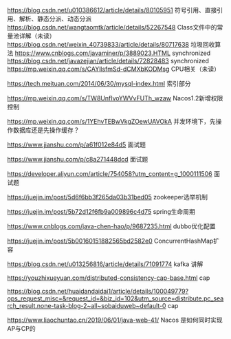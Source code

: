 https://blog.csdn.net/u010386612/article/details/80105951 符号引用、直接引用、解析、静态分派、动态分派  
https://blog.csdn.net/wangtaomtk/article/details/52267548 Class文件中的常量池详解（未读）
https://blog.csdn.net/weixin_40739833/article/details/80717638 垃圾回收算法
https://www.cnblogs.com/javaminer/p/3889023.HTML synchronized
https://blog.csdn.net/javazejian/article/details/72828483 synchronized
https://mp.weixin.qq.com/s/CAYllsfmSd-dCMXbKODMsg CPU相关（未读）


https://tech.meituan.com/2014/06/30/mysql-index.html 索引部分



https://mp.weixin.qq.com/s/TW8UnfIvoYWVvFUTh_wzaw Nacos1.2新增权限控制


https://mp.weixin.qq.com/s/1YEhvTEBwVkgZOewUAVOkA 并发环境下，先操作数据库还是先操作缓存？ 




https://www.jianshu.com/p/a61f012e84d5 面试题

https://www.jianshu.com/p/c8a271448dcd 面试题




https://developer.aliyun.com/article/754058?utm_content=g_1000111506 面试题





https://juejin.im/post/5d6f6bb3f265da03b31bed05 zookeeper选举机制


https://juejin.im/post/5b72d12f6fb9a009896c4d75  spring生命周期


https://www.cnblogs.com/java-chen-hao/p/9687235.html dubbo优化配置


https://juejin.im/post/5b00160151882565bd2582e0 ConcurrentHashMap扩容


https://blog.csdn.net/u013256816/article/details/71091774 kafka 讲解



https://youzhixueyuan.com/distributed-consistency-cap-base.html cap


https://blog.csdn.net/huaidandaidai1/article/details/100049779?ops_request_misc=&request_id=&biz_id=102&utm_source=distribute.pc_search_result.none-task-blog-2~all~sobaiduweb~default-0 cap


https://www.liaochuntao.cn/2019/06/01/java-web-41/ Nacos 是如何同时实现AP与CP的